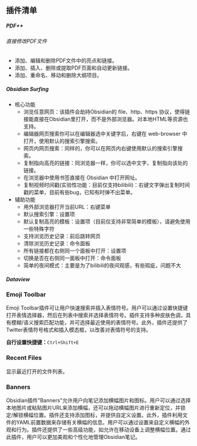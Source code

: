 ## 插件清单

##### PDF++

###### 直接修改PDF文件

- 添加、编辑和删除PDF文件中的亮点和链接。
- 添加、插入、删除或提取PDF页面和自动更新链接。
- 添加、重命名、移动和删除大纲项目。


##### Obsidian Surfing

- 核心功能
    - 浏览任意网页：该插件会劫持Obsidian的 file、http、https 协议，使得链接能直接在Obsidian里打开，而不是外部浏览器。对本地HTML等资源也支持。
    - 编辑器网页搜索你可以在编辑器选中关键字后，右键在 web-browser 中打开，使用默认的搜索引擎搜索。
    - 网页内网页搜索：同样的，你可以在网页内右键使用默认的搜索引擎搜索。
    - 复制指向高亮的链接：同浏览器一样，你可以选中文字，复制指向该处的链接。
    - 在浏览器中使用书签直接在 Obsidian 中打开网址。
    - 复制视频时间戳(实验性功能：目前仅支持bilibili)：右键文字弹出复制时间戳的菜单，目前有些bug，已知有时弹不出菜单。
- 辅助功能
    - 用外部浏览器打开当前URL：右键菜单
    - 默认搜索引擎：设置项
    - 默认复制高亮的模板：设置项（目前仅支持非常简单的模板），请避免使用一些特殊字符
    - 支持浏览历史记录：前后跳转网页
    - 清除浏览历史记录：命令面板
    - 所有链接都在右侧同一个面板中打开：设置项
    - 切换是否在右侧同一面板中打开：命令面板
    - 简单的夜间模式：主要是为了bilibili的夜间观感，有些瑕疵，问题不大


##### Dataview


### Emoji Toolbar

Emoji Toolbar插件可让用户快速搜索并插入表情符号。用户可以通过设置快捷键打开表情选择器，然后在列表中搜索并选择表情符号。插件支持多种皮肤色调，具有模糊/语义搜索匹配功能，并可选择最近使用的表情符号。此外，插件还提供了Twitter表情符号格式和插入模态框，以改善对表情符号的支持。

**自行设置快捷键：**`Ctrl+Shift+E`


### Recent Files

显示最近打开的文件列表。

### Banners

Obsidian插件"Banners"允许用户向笔记添加横幅图片和图标。用户可以通过选择本地图片或粘贴图片URL来添加横幅，还可以拖动横幅图片进行重新定位，并锁定/解锁横幅位置。插件还支持添加图标，并提供自定义设置。此外，插件利用文件的YAML前置数据来存储有关横幅的信息。用户可以通过设置来自定义横幅的外观和行为。插件还提供了一些高级功能，如允许在移动设备上调整横幅位置。通过此插件，用户可以更加美观和个性化地管理Obsidian笔记。


